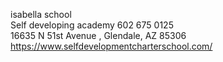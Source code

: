 


isabella school    
Self developing academy 
602 675 0125    
16635 N 51st Avenue , 
Glendale, AZ 85306  
https://www.selfdevelopmentcharterschool.com/

